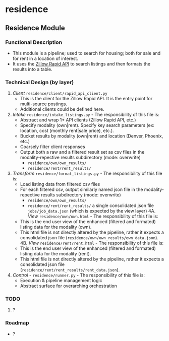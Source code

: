 # residence

## Residence Module

### Functional Description

- This module is a pipeline; used to search for housing; both for sale and for rent in a location of interest. 
- It uses the [Zillow Rapid API](https://rapidapi.com/s.mahmoud97/api/zillow56) to search listings and then formats the results into a table.

### Technical Design (by layer)

1. *Client*  `residence/client/rapid_api_client.py`
    - This is the client for the Zillow Rapid API. It is the entry point for multi-source postings.
    - Additional clients could be defined here.
2. *Intake*  `residence/intake_listings.py` - The responsibility of this file is:
    - Abstract and wrap 1+ API clients (Zillow Rapid API, etc.)
    - Specify modality (own|rent).  Specify key search parameters (ex: location, cost (monthly rent|sale price), etc.).
    - Bucket results by modality (own|rent) and location (Denver, Phoenix, etc.)
    - Coarsely filter client responses
    - Output both a raw and a filtered result set as csv files in the modality-repective results subdirectory (mode: overwrite)
        - `residence/own/own_results/`
        - `residence/rent/rent_results/`
3. *Transform*  `residence/format_listings.py` - The responsibility of this file is:
    - Load listing data from filtered csv files
    - For each filtered csv, output similarly named json file in the modality-repective results subdirectory (mode: overwrite)
        - `residence/own/own_results/`
        - `residence/rent/rent_results/` a single consolidated json file `jobs/job_data.json` (which is expected by the view layer)
4A. *View*  `residence/own/own.html` - The responsibility of this file is:
    - This is the end user view of the enhanced (filtered and formated) listing data for the modality (own).
    - This html file is not directly altered by the pipeline, rather it expects a consolidated json file (`residence/own/own_results/own_data.json`).
4B. *View*  `residence/rent/rent.html` - The responsibility of this file is:
    - This is the end user view of the enhanced (filtered and formated) listing data for the modality (rent).
    - This html file is not directly altered by the pipeline, rather it expects a consolidated json file (`residence/rent/rent_results/rent_data.json`).
5. *Control* - `residence/runner.py` - The responsibility of this file is:
    - Execution & pipeline management logic
    - Abstract surface for overarching orchestration

### TODO

1. ?

### Roadmap

- ?

